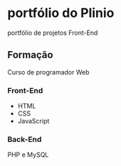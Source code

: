 # portfólio do Plinio
portfólio de projetos Front-End

## Formação
Curso de programador Web

### Front-End
- HTML
- CSS 
- JavaScript

### Back-End
PHP e MySQL